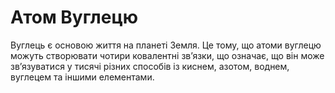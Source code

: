 # Атом Вуглецю

Вуглець є основою життя на планеті Земля. Це тому, що атоми вуглецю можуть
створювати чотири ковалентні зв’язки, що означає, що він може зв’язуватися у
тисячі різних способів із киснем, азотом, воднем, вуглецем та іншими елементами.
